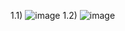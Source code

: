 1.1)
![image](https://github.com/user-attachments/assets/22f2b038-56ab-455c-8595-4d5d197145ba)
1.2)
![image](https://github.com/user-attachments/assets/1637f096-1aee-426a-b238-ce2bc75cb563)










